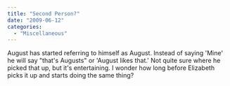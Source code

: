 ```yaml
---
title: "Second Person?"
date: "2009-06-12"
categories: 
  - "Miscellaneous"
---
```


August has started referring to himself as August. Instead of saying 'Mine' he will say "that's Augusts" or 'August likes that.' Not quite sure where he picked that up, but it's entertaining. I wonder how long before Elizabeth picks it up and starts doing the same thing?
